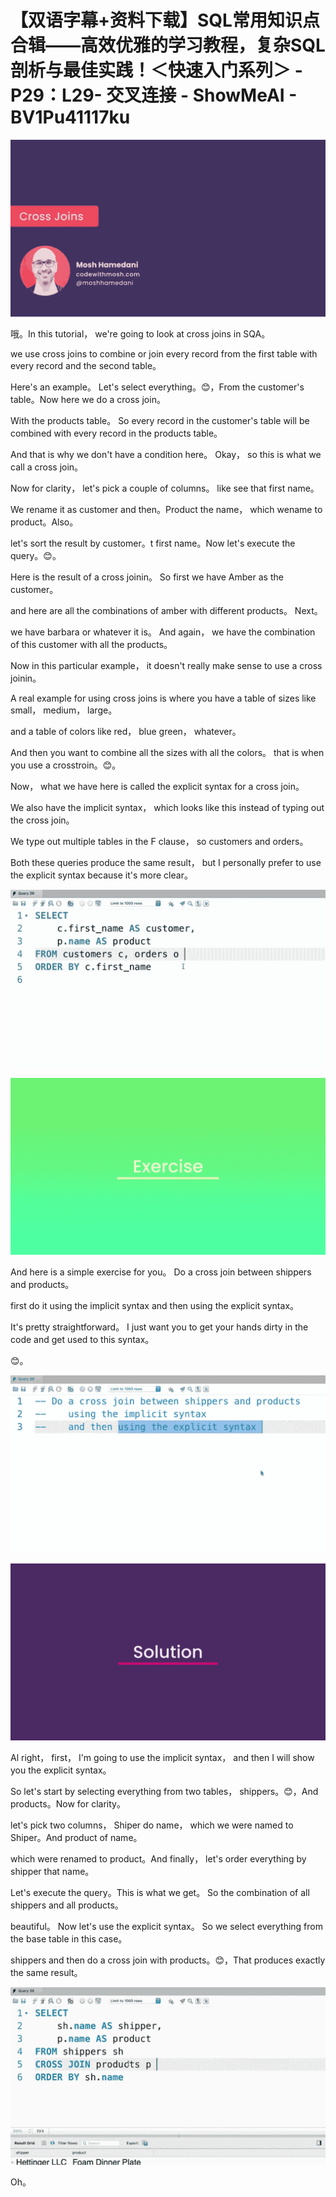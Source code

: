 # 【双语字幕+资料下载】SQL常用知识点合辑——高效优雅的学习教程，复杂SQL剖析与最佳实践！＜快速入门系列＞ - P29：L29- 交叉连接 - ShowMeAI - BV1Pu41117ku

![](img/0171f3687694160a13cbb67ab89ea954_0.png)

哦。In this tutorial， we're going to look at cross joins in SQA。

 we use cross joins to combine or join every record from the first table with every record and the second table。

 Here's an example。 Let's select everything。😊，From the customer's table。Now here we do a cross join。

With the products table。 So every record in the customer's table will be combined with every record in the products table。

 And that is why we don't have a condition here。 Okay， so this is what we call a cross join。

 Now for clarity， let's pick a couple of columns。 like see that first name。

We rename it as customer and then。Product the name， which wename to product。Also。

 let's sort the result by customer。t first name。Now let's execute the query。😊。

Here is the result of a cross joinin。 So first we have Amber as the customer。

 and here are all the combinations of amber with different products。 Next。

 we have barbara or whatever it is。 And again， we have the combination of this customer with all the products。

 Now in this particular example， it doesn't really make sense to use a cross joinin。

 A real example for using cross joins is where you have a table of sizes like small， medium， large。

 and a table of colors like red， blue green， whatever。

 And then you want to combine all the sizes with all the colors。 that is when you use a crosstroin。😊。

Now， what we have here is called the explicit syntax for a cross join。

 We also have the implicit syntax， which looks like this instead of typing out the cross join。

We type out multiple tables in the F clause， so customers and orders。

Both these queries produce the same result， but I personally prefer to use the explicit syntax because it's more clear。



![](img/0171f3687694160a13cbb67ab89ea954_2.png)

![](img/0171f3687694160a13cbb67ab89ea954_3.png)

And here is a simple exercise for you。 Do a cross join between shippers and products。

 first do it using the implicit syntax and then using the explicit syntax。

 It's pretty straightforward。 I just want you to get your hands dirty in the code and get used to this syntax。

😊。

![](img/0171f3687694160a13cbb67ab89ea954_5.png)

![](img/0171f3687694160a13cbb67ab89ea954_6.png)

Al right， first， I'm going to use the implicit syntax， and then I will show you the explicit syntax。

 So let's start by selecting everything from two tables， shippers。😊，And products。Now for clarity。

 let's pick two columns， Shiper do name， which we were named to Shiper。And product of name。

 which were renamed to product。And finally， let's order everything by shipper that name。

Let's execute the query。This is what we get。 So the combination of all shippers and all products。

 beautiful。 Now let's use the explicit syntax。 So we select everything from the base table in this case。

 shippers and then do a cross join with products。😊，That produces exactly the same result。



![](img/0171f3687694160a13cbb67ab89ea954_8.png)

Oh。